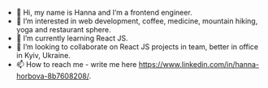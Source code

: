 - 👋 Hi, my name is Hanna and I’m a frontend engineer.
- 👀 I’m interested in web development, coffee, medicine, mountain hiking, yoga and restaurant sphere. 
- 🌱 I’m currently learning React JS.
- 💞️ I’m looking to collaborate on React JS projects in team, better in office in Kyiv, Ukraine.
- 📫 How to reach me - write me here https://www.linkedin.com/in/hanna-horbova-8b7608208/.

